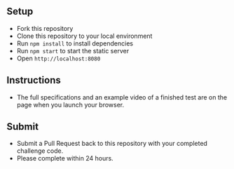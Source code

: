 Setup
---

- Fork this repository
- Clone this repository to your local environment
- Run `npm install` to install dependencies
- Run `npm start` to start the static server
- Open `http://localhost:8080`

Instructions
---

- The full specifications and an example video of a finished test are on the page when you launch your browser.

Submit
---

- Submit a Pull Request back to this repository with your completed challenge code.
- Please complete within 24 hours.
